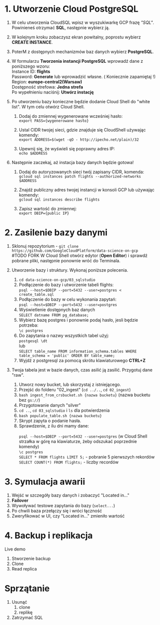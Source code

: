 # 1. Utworzenie Cloud PostgreSQL

1. W celu utworzenia CloudSQL wpisz w wyszukiwarkę GCP frazę *"SQL"*. Powinieneś otrzymać **SQL**, następnie wybierz ją.

2. W kolejnym kroku zobaczysz ekran powitalny, poprostu wybierz **CREATE INSTANCE**.

3. PoterM z dostępnych mechanizmów baz danych wybierz **PostgreSQL**.

4. W formularzu **Tworzenia instancji PostgreSQL** wprowadź dane z poniższego wzoru:<br />
    Instance ID: **flights**<br />
    Password: **Generate** lub wprowadzić własne. ( Koniecznie zapamiętaj !)<br />
    Region: **europe-central2(Warsaw)**<br />
    Dostępność strefowa: **Jedna strefa**<br />
    Po wypełnieniu naciśnij:  **Utwórz instację** <br />

5. Po utworzeniu bazy konieczne będzie dodanie Cloud Shell do "white list". W tym celu otwórz Cloud Shell.
	1. Dodaj do zmiennej wygenerowane wcześniej hasło:<br />
	`export PASS={wygenerowane hasło}`  
	
	2. Ustal CIDR twojej sieci, gdzie znajduje się CloudShell używając komendy:<br />
	`export ADDRESS=$(wget -qO - http://ipecho.net/plain)/32`  
	
	3. Upewnij się, że wyświeli się poprawny adres IP: <br />
	`echo $ADDRESS`  

6. Następnie zaczekaj, aż instacja bazy danych będzie gotowa!
	1. Dodaj do autoryzowanych sieci twój zapisany CIDR, komenda:<br />
	`gcloud sql instances patch flights --authorized-networks $ADDRESS`  
	
	2. Znajdź publiczny adres twojej instancji w konsoli GCP lub używając komendy:  
	`gcloud sql instances describe flights`  
	
	3. Zapisz wartość do zmiennej:  
	`export DBIP={public IP}`


# 2. Zasilenie bazy danymi 

1. Sklonuj repozytorium - `git clone https://github.com/GoogleCloudPlatform/data-science-on-gcp`<br/> #TODO FORK
W Cloud Shell otwórz edytor (**Open Editor**) i sprawdź pobrane pliki, następnie ponownie wróć do Terminala.

2. Utworzenie bazy i struktury. Wykonaj poniższe polecenia.  
	1. `cd data-science-on-gcp/03_sqlstudio`
 	2. Podłączenie do bazy i utworzenie tabeli flights:  
 	   `psql --host=$DBIP --port=5432 --user=postgres < create_table.sql`
	3. Podłączenie do bazy w celu wykonania zapytań:  
	   `psql --host=$DBIP --port=5432 --user=postgres`
	4. Wyświetlenie dostępnych baz danych  
	   `SELECT datname FROM pg_database;`
	5. Wybierz bazę postgres i ponownie podaj hasło, jesli będzie potrzeba:  
	   `\c postgres`
	7. Do zapytania o nazwy wszystkich tabel użyj:  
	   `postgesql \dt`  
	   lub  
	   `SELECT table_name FROM information_schema.tables WHERE table_schema = 'public' ORDER BY table_name;`
	8. Wyjdź z postgresql za pomocą skrótu klawiaturowego **CTRL+Z**

3. Twoja tabela jest w bazie danych, czas asilić ją zasilić. Przygotuj dane "raw".  
   	1. Utworz nowy bucket, lub skorzystaj z istniejącego.<br />
	2. Przejść do folderu "02_ingest" (`cd ../..`, `cd 02_ingest`)<br />
	3. `bash ingest_from_crsbucket.sh {nazwa bucketu}` (nazwa bucketu bez `gs://`)<br />
	4. Przygotowanie danych "silver" <br />
	5. `cd ..`, `cd 03_sqlstudio` i `ls` dla potwierdzenia <br />
	6. `bash populate_table.sh {nazwa bucketu}`
	7. Skrypt zapyta o podanie hasła.<br />
	8. Sprawdzenie, z ilu dni mamy dane: <br /><br />
			`psql --host=$DBIP --port=5432 --user=postgres` (w Cloud Shell strzałka w górę na klawiaturze, żeby odszukać poprzednie komendy)<br />
			`\c postgres`<br />
			`SELECT * FROM flights LIMIT 5;` - pobranie 5 pierwszych rekordów <br />
			`SELECT COUNT(*) FROM flights;`  - liczby recordów <br />


# 3. Symulacja awarii
1. Wejść w szczegóły bazy danych i zobaczyć "Located in..."
2. **Failover**
3. Wywoływać testowe zapytania do bazy (`select...`)
4. Po chwili baza przełączy się i wróci łączność
5. Zweryfikować w UI, czy "Located in..." zmieniło wartość


# 4. Backup i replikacja
Live demo
1. Stworzenie backup
2. Clone
3. Read replica


# Sprzątanie
1. Usunąć
	1. clone 
	2. replikę
2. Zatrzymać SQL

